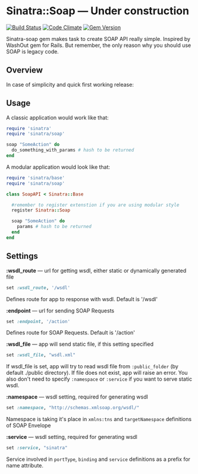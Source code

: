 # Sinatra::Soap — Under construction

[![Build Status](https://travis-ci.org/IvanShamatov/sinatra-soap.png?branch=master)](https://travis-ci.org/IvanShamatov/sinatra-soap) [![Code Climate](https://codeclimate.com/github/IvanShamatov/sinatra-soap.png)](https://codeclimate.com/github/IvanShamatov/sinatra-soap) [![Gem Version](https://badge.fury.io/rb/sinatra-soap.png)](http://badge.fury.io/rb/sinatra-soap)

Sinatra-soap gem makes task to create SOAP API really simple. Inspired by WashOut gem for Rails. But remember, the only reason why you should use SOAP is legacy code.


## Overview

In case of simplicity and quick first working release: 

## Usage

A classic application would work like that: 

```ruby
require 'sinatra'
require 'sinatra/soap'

soap "SomeAction" do
  do_something_with_params # hash to be returned
end
```

A modular application would look like that:

```ruby
require 'sinatra/base'
require 'sinatra/soap'

class SoapAPI < Sinatra::Base

  #remember to register extenstion if you are using modular style
  register Sinatra::Soap 

  soap "SomeAction" do
    params # hash to be returned
  end
end
```


## Settings

**:wsdl_route** — url for getting wsdl, either static or dynamically generated file
```ruby
set :wsdl_route, '/wsdl'
```
Defines route for app to response with wsdl. Default is '/wsdl'


**:endpoint** — url for sending SOAP Requests
```ruby
set :endpoint, '/action'
```
Defines route for SOAP Requests. Default is '/action'


**:wsdl_file** — app will send static file, if this setting specified
```ruby
set :wsdl_file, "wsdl.xml"
```
If wsdl_file is set, app will try to read wsdl file from ```:public_folder``` (by default ./public directory). If file does not exist, app will raise an error. You also don't need to specify ```:namespace``` or ```:service``` if you want to serve static wsdl.


**:namespace** — wsdl setting, required for generating wsdl
```ruby
set :namespace, "http://schemas.xmlsoap.org/wsdl/"
```
Namespace is taking it's place in ```xmlns:tns``` and ```targetNamespace``` definitions of SOAP Envelope


**:service** — wsdl setting, required for generating wsdl
```ruby
set :service, "sinatra"
```
Service involved in ```portType```, ```binding``` and ```service``` definitions as a prefix for name attribute.




